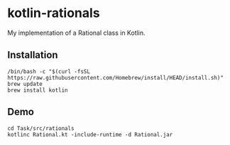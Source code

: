 # kotlin-rationals
My implementation of a Rational class in Kotlin.



## Installation
```
/bin/bash -c "$(curl -fsSL https://raw.githubusercontent.com/Homebrew/install/HEAD/install.sh)"
brew update
brew install kotlin
```

## Demo
```
cd Task/src/rationals
kotlinc Rational.kt -include-runtime -d Rational.jar
```
